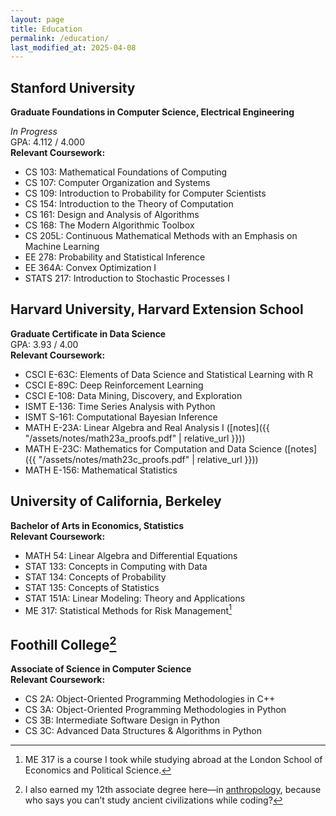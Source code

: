 ```yaml
---
layout: page
title: Education
permalink: /education/
last_modified_at: 2025-04-08
---
```


## Stanford University  
**Graduate Foundations in Computer Science, Electrical Engineering**

*In Progress*  
GPA: 4.112 / 4.000  
**Relevant Coursework:**
- CS 103: Mathematical Foundations of Computing
- CS 107: Computer Organization and Systems
- CS 109: Introduction to Probability for Computer Scientists
- CS 154: Introduction to the Theory of Computation
- CS 161: Design and Analysis of Algorithms
- CS 168: The Modern Algorithmic Toolbox
- CS 205L: Continuous Mathematical Methods with an Emphasis on Machine Learning
- EE 278: Probability and Statistical Inference
- EE 364A: Convex Optimization I
- STATS 217: Introduction to Stochastic Processes I

## Harvard University, Harvard Extension School  
**Graduate Certificate in Data Science**  
GPA: 3.93 / 4.00  
**Relevant Coursework:**
- CSCI E-63C: Elements of Data Science and Statistical Learning with R
- CSCI E-89C: Deep Reinforcement Learning
- CSCI E-108: Data Mining, Discovery, and Exploration
- ISMT E-136: Time Series Analysis with Python
- ISMT S-161: Computational Bayesian Inference
- MATH E-23A: Linear Algebra and Real Analysis I ([notes]({{ "/assets/notes/math23a_proofs.pdf" | relative_url }}))
- MATH E-23C: Mathematics for Computation and Data Science ([notes]({{ "/assets/notes/math23c_proofs.pdf" | relative_url }}))
- MATH E-156: Mathematical Statistics

## University of California, Berkeley  
**Bachelor of Arts in Economics, Statistics**  
**Relevant Coursework:**
- MATH 54: Linear Algebra and Differential Equations
- STAT 133: Concepts in Computing with Data
- STAT 134: Concepts of Probability
- STAT 135: Concepts of Statistics
- STAT 151A: Linear Modeling: Theory and Applications
- ME 317: Statistical Methods for Risk Management[^1]

## Foothill College[^2]
**Associate of Science in Computer Science**  
**Relevant Coursework:**
- CS 2A: Object-Oriented Programming Methodologies in C++
- CS 3A: Object-Oriented Programming Methodologies in Python
- CS 3B: Intermediate Software Design in Python
- CS 3C: Advanced Data Structures & Algorithms in Python

[^1]: ME 317 is a course I took while studying abroad at the London School of Economics and Political Science.

[^2]: I also earned my 12th associate degree here—in [anthropology](https://www.parchment.com/u/award/c7daeb8936ad05b0d087c9b09669e0ae), because who says you can’t study ancient civilizations while coding?